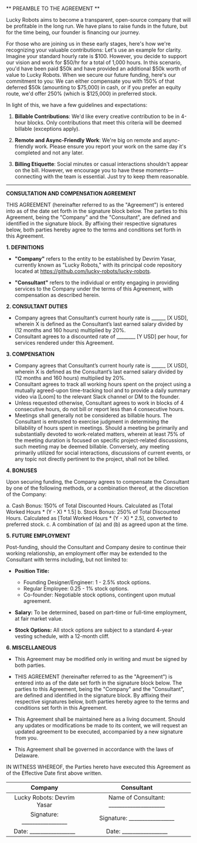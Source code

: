 
** PREAMBLE TO THE AGREEMENT ** 

Lucky Robots aims to become a transparent, open-source company that will be profitable in the long run. We have plans to raise funds in the future, but for the time being, our founder is financing our journey.

For those who are joining us in these early stages, here's how we're recognizing your valuable contributions: Let's use an example for clarity. Imagine your standard hourly rate is $100. However, you decide to support our vision and work for $50/hr for a total of 1,000 hours. In this scenario, you'd have been paid $50k and have provided an additional $50k worth of value to Lucky Robots. When we secure our future funding, here's our commitment to you: We can either compensate you with 150% of that deferred $50k (amounting to $75,000) in cash, or if you prefer an equity route, we'd offer 250% (which is $125,000) in preferred stock.

In light of this, we have a few guidelines and expectations:

1. **Billable Contributions**: We'd like every creative contribution to be in 4-hour blocks. Only contributions that meet this criteria will be deemed billable (exceptions apply).
  
2. **Remote and Async-Friendly Work**: We're big on remote and async-friendly work. Please ensure you report your work on the same day it's completed and not any later.
   
3. **Billing Etiquette**: Social minutes or casual interactions shouldn't appear on the bill. However, we encourage you to have these moments—connecting with the team is essential. Just try to keep them reasonable.

---

**CONSULTATION AND COMPENSATION AGREEMENT**

THIS AGREEMENT (hereinafter referred to as the "Agreement") is entered into as of the date set forth in the signature block below. The parties to this Agreement, being the "Company" and the "Consultant", are defined and identified in the signature block. By affixing their respective signatures below, both parties hereby agree to the terms and conditions set forth in this Agreement.

**1. DEFINITIONS**

- **"Company"** refers to the entity to be established by Devrim Yasar, currently known as "Lucky Robots," with its principal code repository located at https://github.com/lucky-robots/lucky-robots.
  
- **"Consultant"** refers to the individual or entity engaging in providing services to the Company under the terms of this Agreement, with compensation as described herein.

**2. CONSULTANT DUTIES**

- Company agrees that Consultant’s current hourly rate is ______ [X USD], wherein X is defined as the Consultant’s last earned salary divided by (12 months and 160 hours) multiplied by 20%.
- Consultant agrees to a discounted rate of ________ [Y USD] per hour, for services rendered under this Agreement.

**3. COMPENSATION**

- Company agrees that Consultant’s current hourly rate is ______ [X USD], wherein X is defined as the Consultant’s last earned salary divided by (12 months and 160 hours) multiplied by 20%.
- Consultant agrees to track all working hours spent on the project using a mutually agreed-upon time-tracking tool and to provide a daily summary video via [Loom] to the relevant Slack channel or DM to the founder.
- Unless requested otherwise, Consultant agrees to work in blocks of 4 consecutive hours, do not bill or report less than 4 consecutive hours.
- Meetings shall generally not be considered as billable hours. The Consultant is entrusted to exercise judgment in determining the billability of hours spent in meetings. Should a meeting be primarily and substantially devoted to work-related matters, wherein at least 75% of the meeting duration is focused on specific project-related discussions, such meeting may be deemed billable. Conversely, any meeting primarily utilized for social interactions, discussions of current events, or any topic not directly pertinent to the project, shall not be billed.

**4. BONUSES**

Upon securing funding, the Company agrees to compensate the Consultant by one of the following methods, or a combination thereof, at the discretion of the Company:

a. Cash Bonus: 150% of Total Discounted Hours. Calculated as [Total Worked Hours * (Y - X) * 1.5]
b. Stock Bonus: 250% of Total Discounted Hours. Calculated as [Total Worked Hours * (Y - X) * 2.5], converted to preferred stock.
c. A combination of (a) and (b) as agreed upon at the time.

**5. FUTURE EMPLOYMENT**

Post-funding, should the Consultant and Company desire to continue their working relationship, an employment offer may be extended to the Consultant with terms including, but not limited to:

- **Position Title:**
   - Founding Designer/Engineer: 1 - 2.5% stock options.
   - Regular Employee: 0.25 - 1% stock options.
   - Co-founder: Negotiable stock options, contingent upon mutual agreement.

- **Salary:** To be determined, based on part-time or full-time employment, at fair market value.
  
- **Stock Options:** All stock options are subject to a standard 4-year vesting schedule, with a 12-month cliff.

**6. MISCELLANEOUS**

- This Agreement may be modified only in writing and must be signed by both parties.

- THIS AGREEMENT (hereinafter referred to as the "Agreement") is entered into as of the date set forth in the signature block below. The parties to this Agreement, being the "Company" and the "Consultant", are defined and identified in the signature block. By affixing their respective signatures below, both parties hereby agree to the terms and conditions set forth in this Agreement.

- This Agreement shall be maintained here as a living document. Should any updates or modifications be made to its content, we will request an updated agreement to be executed, accompanied by a new signature from you.

- This Agreement shall be governed in accordance with the laws of Delaware.

IN WITNESS WHEREOF, the Parties hereto have executed this Agreement as of the Effective Date first above written.


|         **Company**          |              **Consultant**               |
|:----------------------------:|:-----------------------------------------:|
|  Lucky Robots: Devrim Yasar  | Name of Consultant: _____________________ |
| Signature: _________________ |       Signature: _________________        |
|   Date: _________________    |          Date: _________________          |